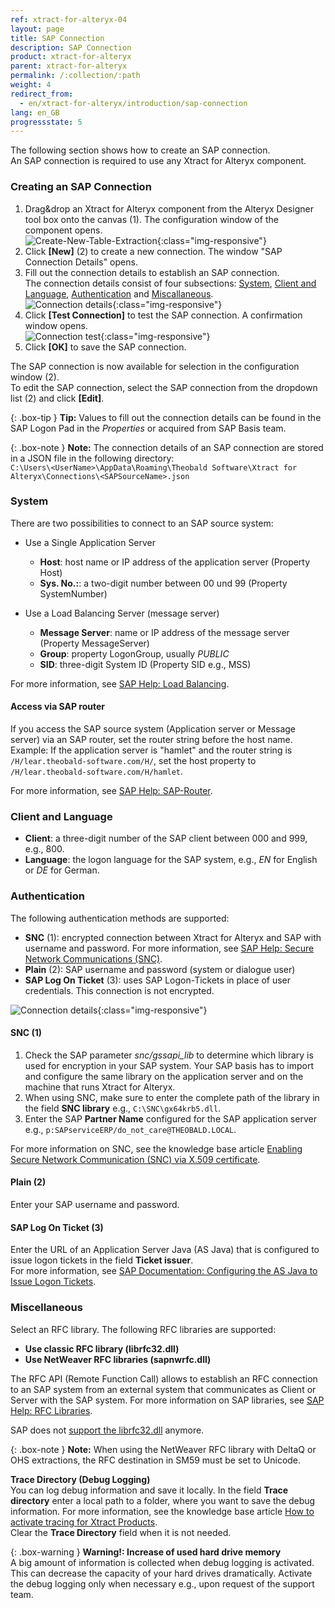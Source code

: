 ```yaml
---
ref: xtract-for-alteryx-04
layout: page
title: SAP Connection 
description: SAP Connection
product: xtract-for-alteryx
parent: xtract-for-alteryx
permalink: /:collection/:path
weight: 4
redirect_from:
  - en/xtract-for-alteryx/introduction/sap-connection
lang: en_GB
progressstate: 5
---
```


The following section shows how to create an SAP connection.<br>
An SAP connection is required to use any Xtract for Alteryx component.

### Creating an SAP Connection
1. Drag&drop an Xtract for Alteryx component from the Alteryx Designer tool box onto the canvas (1). The configuration window of the component opens. <br>
![Create-New-Table-Extraction](/img/content/xfa/xfa_create_table_extraction_02.png){:class="img-responsive"}
2. Click **[New]** (2) to create a new connection. The window "SAP Connection Details" opens.
3. Fill out the connection details to establish an SAP connection. <br>
The connection details consist of four subsections: [System](#system), [Client and Language](#client-and-language), [Authentication](#authentication) and [Miscallaneous](#miscellaneous).<br>
![Connection details](/img/content/xfa/xfa_connection-det.png){:class="img-responsive"}
4. Click **[Test Connection]** to test the SAP connection. A confirmation window opens.<br>
![Connection test](/img/content/xfa/xfa_test-con.png){:class="img-responsive"}
5. Click **[OK]** to save the SAP connection.

The SAP connection is now available for selection in the configuration window (2).<br>
To edit the SAP connection, select the SAP connection from the dropdown list (2) and click **[Edit]**.

{: .box-tip }
**Tip:** Values to fill out the connection details can be found in the SAP Logon Pad in the *Properties* or acquired from SAP Basis team.

{: .box-note }
**Note:** The connection details of an SAP connection are stored in a JSON file in the following directory:<br>
`C:\Users\<UserName>\AppData\Roaming\Theobald Software\Xtract for Alteryx\Connections\<SAPSourceName>.json`

### System
There are two possibilities to connect to an SAP source system:
- Use a Single Application Server
	- **Host**:  host name or IP address of the application server (Property Host) 
	- **Sys. No.:**: a two-digit number between 00 und 99 (Property SystemNumber)

- Use a Load Balancing Server (message server)
	- **Message Server**: name or IP address of the message server (Property MessageServer) 
	- **Group**: property LogonGroup, usually *PUBLIC*
	- **SID**: three-digit System ID (Property SID e.g.,  MSS) 
	
For more information, see [SAP Help: Load Balancing](https://help.sap.com/saphelp_nwpi711/helpdata/en/c4/3a644c505211d189550000e829fbbd/content.htm?no_cache=true).

#### Access via SAP router

If you access the SAP source system (Application server or Message server) via an SAP router, set the router string before the host name. <br>
Example: If the application server is "hamlet" and the router string is ``/H/lear.theobald-software.com/H/``, set the host property to ``/H/lear.theobald-software.com/H/hamlet``.

For more information, see [SAP Help: SAP-Router](https://help.sap.com/viewer/6d9a59096c4b1014b507f15bed51571f/7.01.22/en-US/486b41efb74c07bee10000000a42189d.html).

### Client and Language
- **Client**: a three-digit number of the SAP client between 000 and 999, e.g., 800.
- **Language**: the logon language for the SAP system, e.g., *EN* for English or *DE* for German.

### Authentication
The following authentication methods are supported:
- **SNC** (1):  encrypted connection between Xtract for Alteryx and SAP with username and password. For more information, see [SAP Help: Secure Network Communications (SNC)](https://help.sap.com/viewer/6f3e0bea6c4b101484fcf5305b4d624b/7.01.22/en-US/e656f466e99a11d1a5b00000e835363f.html).
- **Plain** (2): SAP username and password (system or dialogue user)
- **SAP Log On Ticket** (3): uses SAP Logon-Tickets in place of user credentials. This connection is not encrypted.

![Connection details](/img/content/xfa/xfa_connection-auth.png){:class="img-responsive"}

#### SNC (1)
1. Check the SAP parameter *snc/gssapi_lib* to determine which library is used for encryption in your SAP system.
Your SAP basis has to import and configure the same library on the application server and on the machine that runs Xtract for Alteryx.
2. When using SNC, make sure to enter the complete path of the library in the field **SNC library** e.g., ``C:\SNC\gx64krb5.dll``.
3. Enter the SAP **Partner Name** configured for the SAP application server e.g., ``p:SAPserviceERP/do_not_care@THEOBALD.LOCAL``.

For more information on SNC, see the knowledge base article [Enabling Secure Network Communication (SNC) via X.509 certificate](https://kb.theobald-software.com/sap/enable-snc-using-pse-file).

#### Plain (2)
Enter your SAP username and password.

#### SAP Log On Ticket (3)
Enter the URL of an Application Server Java (AS Java) that is configured to issue logon tickets in the field **Ticket issuer**. <br>
For more information, see [SAP Documentation: Configuring the AS Java to Issue Logon Tickets](https://help.sap.com/doc/saphelp_nw75/7.5.5/EN-US/4a/412251343f2ab1e10000000a42189c/frameset.htm).

### Miscellaneous

Select an RFC library. The following RFC libraries are supported:
- **Use classic RFC library (librfc32.dll)**
- **Use NetWeaver RFC libraries (sapnwrfc.dll)**

The RFC API (Remote Function Call) allows to establish an RFC connection to an SAP system from an external system that communicates as Client or Server with the SAP system. 
For more information on SAP libraries, see [SAP Help: RFC Libraries](https://help.sap.com/saphelp_nwpi71/helpdata/de/45/18e96cd26321a1e10000000a1553f6/frameset.htm). 

SAP does not [support the librfc32.dll](https://blogs.sap.com/2012/08/15/support-for-classic-rfc-library-ends-march-2016/) anymore. 

{: .box-note }
**Note:** When using the NetWeaver RFC library with DeltaQ or OHS extractions, the RFC destination in SM59 must be set to Unicode. 

**Trace Directory (Debug Logging)**<br>
You can log debug information and save it locally. In the field **Trace directory** enter a local path to a folder, where you want to save the debug information.
For more information, see the knowledge base article [How to activate tracing for Xtract Products](https://support.theobald-software.com/helpdesk/KB/View/14455-how-to-activate-tracing-for-xtract-products).<br>
Clear the **Trace Directory** field when it is not needed.

{: .box-warning }
**Warning!: Increase of used hard drive memory** <br>
A big amount of information is collected when debug logging is activated. This can decrease the capacity of your hard drives dramatically.
Activate the debug logging only when necessary e.g., upon request of the support team.

